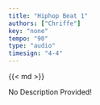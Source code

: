 ```yaml
---
title: "Hiphop Beat 1"
authors: ["Chriffe"]
key: "none"
tempo: "90"
type: "audio"
timesign: "4-4"
---
```

{{< md >}}

<!-- TODO: Add a description here -->
No Description Provided!
